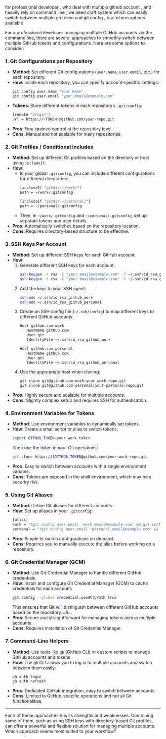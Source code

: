 for professional developer , who deal with multiple github account , and heavily rely on command line , we need craft system which can easily switch between multiple gh token and git config , brainstorm options available

For a professional developer managing multiple GitHub accounts via the command line, there are several approaches to smoothly switch between multiple GitHub tokens and configurations. Here are some options to consider:

### 1. **Git Configurations per Repository**
   - **Method**: Set different Git configurations (`user.name`, `user.email`, etc.) for each repository.
   - **How**: Inside each repository, you can specify account-specific settings:
     ```bash
     git config user.name "Your Name"
     git config user.email "your.email@example.com"
     ```
   - **Tokens**: Store different tokens in each repository’s `.git/config`:
     ```bash
     [remote "origin"]
     url = https://<TOKEN>@github.com/your-repo.git
     ```
   - **Pros**: Fine-grained control at the repository level.
   - **Cons**: Manual and not scalable for many repositories.

### 2. **Git Profiles / Conditional Includes**
   - **Method**: Set up different Git profiles based on the directory or host using `includeIf`.
   - **How**:
     - In your global `.gitconfig`, you can include different configurations for different directories:
       ```bash
       [includeIf "gitdir:~/work/"]
       path = ~/work/.gitconfig

       [includeIf "gitdir:~/personal/"]
       path = ~/personal/.gitconfig
       ```
     - Then, in `~/work/.gitconfig` and `~/personal/.gitconfig`, set up separate tokens and user details.
   - **Pros**: Automatically switches based on the repository location.
   - **Cons**: Requires directory-based structure to be effective.

### 3. **SSH Keys Per Account**
   - **Method**: Set up different SSH keys for each GitHub account.
   - **How**:
     1. Generate different SSH keys for each account:
        ```bash
        ssh-keygen -t rsa -C "your_email@example.com" -f ~/.ssh/id_rsa_github_work
        ssh-keygen -t rsa -C "your_email@example.com" -f ~/.ssh/id_rsa_github_personal
        ```
     2. Add the keys to your SSH agent:
        ```bash
        ssh-add ~/.ssh/id_rsa_github_work
        ssh-add ~/.ssh/id_rsa_github_personal
        ```
     3. Create an SSH config file (`~/.ssh/config`) to map different keys to different GitHub accounts:
        ```bash
        Host github.com-work
           HostName github.com
           User git
           IdentityFile ~/.ssh/id_rsa_github_work

        Host github.com-personal
           HostName github.com
           User git
           IdentityFile ~/.ssh/id_rsa_github_personal
        ```
     4. Use the appropriate host when cloning:
        ```bash
        git clone git@github.com-work:your-work-repo.git
        git clone git@github.com-personal:your-personal-repo.git
        ```
   - **Pros**: Highly secure and scalable for multiple accounts.
   - **Cons**: Slightly complex setup and requires SSH for authentication.

### 4. **Environment Variables for Tokens**
   - **Method**: Use environment variables to dynamically set tokens.
   - **How**: Create a small script or alias to switch tokens:
     ```bash
     export GITHUB_TOKEN=your_work_token
     ```
     Then use the token in your Git operations:
     ```bash
     git clone https://$GITHUB_TOKEN@github.com/your-work-repo.git
     ```
   - **Pros**: Easy to switch between accounts with a single environment variable.
   - **Cons**: Tokens are exposed in the shell environment, which may be a security risk.

### 5. **Using Git Aliases**
   - **Method**: Define Git aliases for different accounts.
   - **How**: Set up aliases in your `.gitconfig`:
     ```bash
     [alias]
     work = "!git config user.email 'work_email@example.com' && git config user.name 'Work Name'"
     personal = "!git config user.email 'personal_email@example.com' && git config user.name 'Personal Name'"
     ```
   - **Pros**: Simple to switch configurations on demand.
   - **Cons**: Requires you to manually execute the alias before working on a repository.

### 6. **Git Credential Manager (GCM)**
   - **Method**: Use Git Credential Manager to handle different GitHub credentials.
   - **How**: Install and configure Git Credential Manager (GCM) to cache credentials for each account:
     ```bash
     git config --global credential.useHttpPath true
     ```
     This ensures that Git will distinguish between different GitHub accounts based on the repository URL.
   - **Pros**: Secure and straightforward for managing tokens across multiple accounts.
   - **Cons**: Requires installation of Git Credential Manager.

### 7. **Command-Line Helpers**
   - **Method**: Use tools like `gh` (GitHub CLI) or custom scripts to manage GitHub accounts and tokens.
   - **How**: The `gh` CLI allows you to log in to multiple accounts and switch between them easily:
     ```bash
     gh auth login
     gh auth refresh
     ```
   - **Pros**: Dedicated GitHub integration, easy to switch between accounts.
   - **Cons**: Limited to GitHub-specific operations and not all Git functionalities.

---

Each of these approaches has its strengths and weaknesses. Combining some of them, such as using SSH keys with directory-based Git profiles, can offer a powerful and flexible solution for managing multiple accounts. Which approach seems most suited to your workflow?

